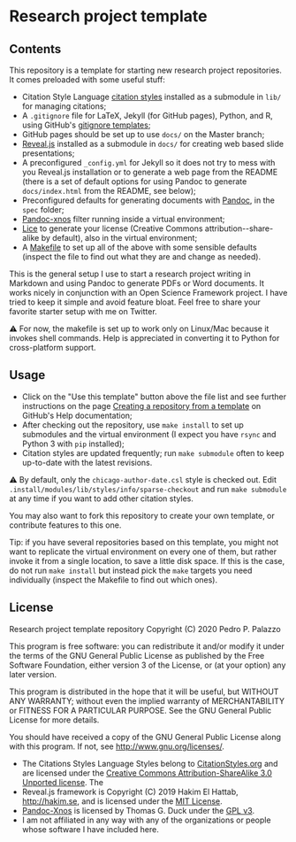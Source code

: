 Research project template
=========================

Contents
--------

This repository is a template for starting new research project
repositories. It comes preloaded with some useful stuff:

- Citation Style Language [citation
  styles](https://github.com/citation-style-language/styles) installed
  as a submodule in `lib/` for managing citations;
- A `.gitignore` file for LaTeX, Jekyll (for GitHub pages), Python, and
  R, using GitHub's [gitignore
  templates](https://github.com/github/gitignore);
- GitHub pages should be set up to use `docs/` on the Master branch;
- [Reveal.js](https://revealjs.com/) installed as a submodule in
  `docs/` for creating web based slide presentations;
- A preconfigured `_config.yml` for Jekyll so it does not try to mess
  with you Reveal.js installation or to generate a web page from the
  README (there is a set of default options for using Pandoc to
  generate `docs/index.html` from the README, see below);
- Preconfigured defaults for generating documents with
  [Pandoc](http://pandoc.org), in the `spec` folder;
- [Pandoc-xnos](https://github.com/tomduck/pandoc-xnos) filter running
  inside a virtual environment;
- [Lice](https://github.com/licenses/lice) to generate your license
  (Creative Commons attribution--share-alike by default), also in the
  virtual environment;
- A [Makefile](https://www.gnu.org/software/make/) to set up all of the
  above with some sensible defaults (inspect the file to find out what
  they are and change as needed).

This is the general setup I use to start a research project writing in
Markdown and using Pandoc to generate PDFs or Word documents. It works
nicely in conjunction with an Open Science Framework project. I have
tried to keep it simple and avoid feature bloat. Feel free to share
your favorite starter setup with me on Twitter.

:warning: For now, the makefile is set up to work only on Linux/Mac
because it invokes shell commands. Help is appreciated in converting it
to Python for cross-platform support.

Usage
-----

- Click on the "Use this template" button above the file list and see
  further instructions on the page [Creating a repository from a
  template](https://help.github.com/en/github/creating-cloning-and-archiving-repositories/creating-a-repository-from-a-template)
  on GitHub's Help documentation;
- After checking out the repository, use `make install` to set up
  submodules and the virtual environment (I expect you have `rsync` and
  Python 3 with `pip` installed);
- Citation styles are updated frequently; run `make submodule`
  often to keep up-to-date with the latest revisions.

:warning: By default, only the `chicago-author-date.csl` style is
checked out. Edit `.install/modules/lib/styles/info/sparse-checkout` and
run `make submodule` at any time if you want to add other citation
styles.

You may also want to fork this repository to create your own template,
or contribute features to this one.

Tip: if you have several repositories based on this template, you might
not want to replicate the virtual environment on every one of them, but
rather invoke it from a single location, to save a little disk space. If
this is the case, do not run `make install` but instead pick the `make`
targets you need individually (inspect the Makefile to find out which
ones).

License
-------

 Research project template repository
 Copyright (C) 2020  Pedro P. Palazzo
 
 This program is free software: you can redistribute it and/or modify
 it under the terms of the GNU General Public License as published by
 the Free Software Foundation, either version 3 of the License, or
 (at your option) any later version.
 
 This program is distributed in the hope that it will be useful,
 but WITHOUT ANY WARRANTY; without even the implied warranty of
 MERCHANTABILITY or FITNESS FOR A PARTICULAR PURPOSE.  See the
 GNU General Public License for more details.
 
 You should have received a copy of the GNU General Public License
 along with this program.  If not, see <http://www.gnu.org/licenses/>.

- The Citations Styles Language Styles belong to
  [CitationStyles.org](http://citationstyles.org/) and are licensed
  under the [Creative Commons Attribution-ShareAlike 3.0 Unported
  license](http://creativecommons.org/licenses/by-sa/3.0/). The
- Reveal.js framework is Copyright (C) 2019 Hakim El Hattab,
  http://hakim.se, and is licensed under the [MIT
  License](https://raw.githubusercontent.com/licenses/license-templates/master/templates/mit.txt).
- [Pandoc-Xnos](https://github.com/tomduck/pandoc-xnos) is licensed by
  Thomas G. Duck under the
  [GPL v3](https://raw.githubusercontent.com/licenses/license-templates/master/templates/gpl3.txt).
- I am not affiliated in any way with any of the organizations or people
  whose software I have included here.
